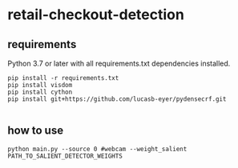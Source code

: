 # retail-checkout-detection

## requirements 
Python 3.7 or later with all requirements.txt dependencies installed.
```
pip install -r requirements.txt 
pip install visdom
pip install cython
pip install git+https://github.com/lucasb-eyer/pydensecrf.git


```

## how to use

```
python main.py --source 0 #webcam --weight_salient PATH_TO_SALIENT_DETECTOR_WEIGHTS 
```